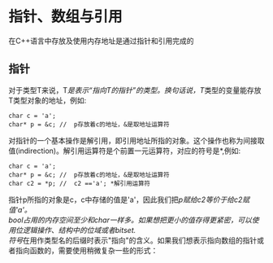 # 指针、数组与引用
在C++语言中存放及使用内存地址是通过指针和引用完成的
## 指针
对于类型T来说，T*是表示“指向T的指针”的类型。换句话说，T*类型的变量能存放T类型对象的地址，例如:
```
char c = 'a';
char* p = &c; //  p存放着c的地址，&是取地址运算符
```

对指针的一个基本操作是解引用，即引用地址所指的对象。这个操作也称为间接取值(indirection)。解引用运算符是个前置一元运算符，对应的符号是*,例如:
```
char c = 'a';
char* p = &c; //  p存放着c的地址，&是取地址运算符
char c2 = *p; //  c2 =='a'; *解引用运算符
```
指针p所指的对象是c，c中存储的值是'a'，因此我们把*p赋给c2等价于给c2赋值'a'。  
bool占用的内存空间至少和char一样多。如果想把更小的值存得更紧密，可以使用位逻辑操作、结构中的位域或者bitset.  
符号*在用作类型名的后缀时表示"指向"的含义。如果我们想表示指向数组的指针或者指向函数的，需要使用稍微复杂一些的形式：
```

```
